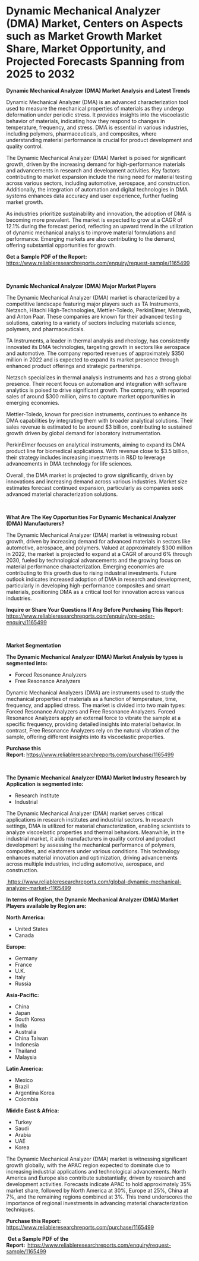 <p><h1>Dynamic Mechanical Analyzer (DMA) Market, Centers on Aspects such as Market Growth Market Share, Market Opportunity, and Projected Forecasts Spanning from 2025 to 2032</h1></p><p><strong>Dynamic Mechanical Analyzer (DMA) Market Analysis and Latest Trends</strong></p>
<p><p>Dynamic Mechanical Analyzer (DMA) is an advanced characterization tool used to measure the mechanical properties of materials as they undergo deformation under periodic stress. It provides insights into the viscoelastic behavior of materials, indicating how they respond to changes in temperature, frequency, and stress. DMA is essential in various industries, including polymers, pharmaceuticals, and composites, where understanding material performance is crucial for product development and quality control.</p><p>The Dynamic Mechanical Analyzer (DMA) Market is poised for significant growth, driven by the increasing demand for high-performance materials and advancements in research and development activities. Key factors contributing to market expansion include the rising need for material testing across various sectors, including automotive, aerospace, and construction. Additionally, the integration of automation and digital technologies in DMA systems enhances data accuracy and user experience, further fueling market growth.</p><p>As industries prioritize sustainability and innovation, the adoption of DMA is becoming more prevalent. The market is expected to grow at a CAGR of 12.1% during the forecast period, reflecting an upward trend in the utilization of dynamic mechanical analysis to improve material formulations and performance. Emerging markets are also contributing to the demand, offering substantial opportunities for growth.</p></p>
<p><strong>Get a Sample PDF of the Report:&nbsp;</strong> <a href="https://www.reliableresearchreports.com/enquiry/request-sample/1165499?utm_campaign=48&utm_medium=2&utm_source=Github&utm_content=ia&utm_term=14042025&utm_id=dynamic-mechanical-analyzer-dma">https://www.reliableresearchreports.com/enquiry/request-sample/1165499</a></p>
<p>&nbsp;</p>
<p><strong>Dynamic Mechanical Analyzer (DMA) Major Market Players</strong></p>
<p><p>The Dynamic Mechanical Analyzer (DMA) market is characterized by a competitive landscape featuring major players such as TA Instruments, Netzsch, Hitachi High-Technologies, Mettler-Toledo, PerkinElmer, Metravib, and Anton Paar. These companies are known for their advanced testing solutions, catering to a variety of sectors including materials science, polymers, and pharmaceuticals.</p><p>TA Instruments, a leader in thermal analysis and rheology, has consistently innovated its DMA technologies, targeting growth in sectors like aerospace and automotive. The company reported revenues of approximately $350 million in 2022 and is expected to expand its market presence through enhanced product offerings and strategic partnerships.</p><p>Netzsch specializes in thermal analysis instruments and has a strong global presence. Their recent focus on automation and integration with software analytics is poised to drive significant growth. The company, with reported sales of around $300 million, aims to capture market opportunities in emerging economies.</p><p>Mettler-Toledo, known for precision instruments, continues to enhance its DMA capabilities by integrating them with broader analytical solutions. Their sales revenue is estimated to be around $3 billion, contributing to sustained growth driven by global demand for laboratory instrumentation.</p><p>PerkinElmer focuses on analytical instruments, aiming to expand its DMA product line for biomedical applications. With revenue close to $3.5 billion, their strategy includes increasing investments in R&D to leverage advancements in DMA technology for life sciences.</p><p>Overall, the DMA market is projected to grow significantly, driven by innovations and increasing demand across various industries. Market size estimates forecast continued expansion, particularly as companies seek advanced material characterization solutions.</p></p>
<p>&nbsp;</p>
<p><strong>What Are The Key Opportunities For Dynamic Mechanical Analyzer (DMA) Manufacturers?</strong></p>
<p><p>The Dynamic Mechanical Analyzer (DMA) market is witnessing robust growth, driven by increasing demand for advanced materials in sectors like automotive, aerospace, and polymers. Valued at approximately $300 million in 2022, the market is projected to expand at a CAGR of around 6% through 2030, fueled by technological advancements and the growing focus on material performance characterization. Emerging economies are contributing to this growth due to rising industrial investments. Future outlook indicates increased adoption of DMA in research and development, particularly in developing high-performance composites and smart materials, positioning DMA as a critical tool for innovation across various industries.</p></p>
<p><strong>Inquire or Share Your Questions If Any Before Purchasing This Report:</strong> <a href="https://www.reliableresearchreports.com/enquiry/pre-order-enquiry/1165499?utm_campaign=48&utm_medium=2&utm_source=Github&utm_content=ia&utm_term=14042025&utm_id=dynamic-mechanical-analyzer-dma">https://www.reliableresearchreports.com/enquiry/pre-order-enquiry/1165499</a></p>
<p>&nbsp;</p>
<p><strong>Market Segmentation</strong></p>
<p><strong>The Dynamic Mechanical Analyzer (DMA) Market Analysis by types is segmented into:</strong></p>
<p><ul><li>Forced Resonance Analyzers</li><li>Free Resonance Analyzers</li></ul></p>
<p><p>Dynamic Mechanical Analyzers (DMA) are instruments used to study the mechanical properties of materials as a function of temperature, time, frequency, and applied stress. The market is divided into two main types: Forced Resonance Analyzers and Free Resonance Analyzers. Forced Resonance Analyzers apply an external force to vibrate the sample at a specific frequency, providing detailed insights into material behavior. In contrast, Free Resonance Analyzers rely on the natural vibration of the sample, offering different insights into its viscoelastic properties.</p></p>
<p><strong>Purchase this Report:&nbsp;</strong><a href="https://www.reliableresearchreports.com/purchase/1165499?utm_campaign=48&utm_medium=2&utm_source=Github&utm_content=ia&utm_term=14042025&utm_id=dynamic-mechanical-analyzer-dma">https://www.reliableresearchreports.com/purchase/1165499</a></p>
<p>&nbsp;</p>
<p><strong>The Dynamic Mechanical Analyzer (DMA) Market Industry Research by Application is segmented into:</strong></p>
<p><ul><li>Research Institute</li><li>Industrial</li></ul></p>
<p><p>The Dynamic Mechanical Analyzer (DMA) market serves critical applications in research institutes and industrial sectors. In research settings, DMA is utilized for material characterization, enabling scientists to analyze viscoelastic properties and thermal behaviors. Meanwhile, in the industrial market, it aids manufacturers in quality control and product development by assessing the mechanical performance of polymers, composites, and elastomers under various conditions. This technology enhances material innovation and optimization, driving advancements across multiple industries, including automotive, aerospace, and construction.</p></p>
<p><a href="https://www.reliableresearchreports.com/global-dynamic-mechanical-analyzer-market-r1165499?utm_campaign=48&utm_medium=2&utm_source=Github&utm_content=ia&utm_term=14042025&utm_id=dynamic-mechanical-analyzer-dma">&nbsp;https://www.reliableresearchreports.com/global-dynamic-mechanical-analyzer-market-r1165499</a></p>
<p><strong>In terms of Region, the Dynamic Mechanical Analyzer (DMA) Market Players available by Region are:</strong></p>
<p>
    <p> <strong> North America: </strong>
        <ul>
            <li>United States</li>
            <li>Canada</li>
        </ul>
        </p> 
    <p> <strong> Europe: </strong>
        <ul>
            <li>Germany</li>
            <li>France</li>
            <li>U.K.</li>
            <li>Italy</li>
            <li>Russia</li>
        </ul>
        </p> 
    <p> <strong> Asia-Pacific: </strong>
        <ul>
            <li>China</li>
            <li>Japan</li>
            <li>South Korea</li>
            <li>India</li>
            <li>Australia</li>
            <li>China Taiwan</li>
            <li>Indonesia</li>
            <li>Thailand</li>
            <li>Malaysia</li>
        </ul>
        </p> 
    <p> <strong> Latin America: </strong>
        <ul>
            <li>Mexico</li>
            <li>Brazil</li>
            <li>Argentina Korea</li>
            <li>Colombia</li>
        </ul>
        </p> 
    <p> <strong> Middle East & Africa: </strong>
        <ul>
            <li>Turkey</li>
            <li>Saudi</li>
            <li>Arabia</li>
            <li>UAE</li>
            <li>Korea</li>
        </ul>
    </p>
    </p>
<p><p>The Dynamic Mechanical Analyzer (DMA) market is witnessing significant growth globally, with the APAC region expected to dominate due to increasing industrial applications and technological advancements. North America and Europe also contribute substantially, driven by research and development activities. Forecasts indicate APAC to hold approximately 35% market share, followed by North America at 30%, Europe at 25%, China at 7%, and the remaining regions combined at 3%. This trend underscores the importance of regional investments in advancing material characterization techniques.</p></p>
<p><strong>Purchase this Report: </strong><a href="https://www.reliableresearchreports.com/purchase/1165499?utm_campaign=48&utm_medium=2&utm_source=Github&utm_content=ia&utm_term=14042025&utm_id=dynamic-mechanical-analyzer-dma">https://www.reliableresearchreports.com/purchase/1165499</a></p>
<p>&nbsp;<strong>Get a Sample PDF of the Report:&nbsp;&nbsp;</strong><a href="https://www.reliableresearchreports.com/enquiry/request-sample/1165499?utm_campaign=48&utm_medium=2&utm_source=Github&utm_content=ia&utm_term=14042025&utm_id=dynamic-mechanical-analyzer-dma">https://www.reliableresearchreports.com/enquiry/request-sample/1165499</a></p>
<p><strong></strong></p>
<p><p></p><p></p><p></p></p>